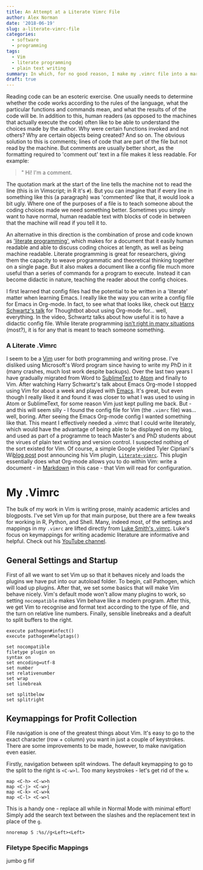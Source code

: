```yaml
---
title: An Attempt at a Literate Vimrc File
author: Alex Norman
date: '2018-06-19'
slug: a-literate-vimrc-file
categories:
  - software
  - programming
tags:
  - Vim
  - literate programming
  - plain text writing
summary: In which, for no good reason, I make my .vimrc file into a markdown-based blogpost that Vim reads upon startup.
draft: true
---
```


Reading code can be an esoteric exercise. One usually needs to determine whether the code works according to the rules of the language, what the particular functions and commands mean, and what the results of of the code will be. In addition to this, human readers (as opposed to the machines that actually execute the code) often like to be able to understand the choices made by the author. Why were certain functions invoked and not others? Why are certain objects being created? And so on. The obvious solution to this is comments; lines of code that are part of the file but not read by the machine. But comments are usually better short, as the formatting required to 'comment out' text in a file makes it less readable. For example:

> " Hi! I'm a comment.

The quotation mark at the start of the line tells the machine not to read the line (this is in Vimscript; in R it's `#`). But you can imagine that if every line in something like this (a paragraph) was 'commented' like that, it would look a bit ugly. Where one of the purposes of a file is to teach someone about the coding choices made we need something better. Sometimes you simply want to have normal, human readable text with blocks of code in between that the machine will read if you tell it to.

An alternative in this direction is the combination of prose and code known as ['literate programming'](https://www-cs-faculty.stanford.edu/~knuth/lp.html), which makes for a document that it easily human readable and able to discuss coding choices at length, as well as being machine readable. Literate programming is great for researchers, giving them the capacity to weave programmatic and theoretical thinking together on a single page. But it also makes a document like a config file much more useful than a series of commands for a program to execute. Instead it can become didactic in nature, teaching the reader about the config choices.

I first learned that config files had the potential to be written in a 'literate' matter when learning Emacs. I really like the way you can write a config file for Emacs in Org-mode. In fact, to see what that looks like, check out [Harry Schwartz's talk](https://www.youtube.com/watch?v=SzA2YODtgK4) for Thoughtbot about using Org-mode for... well, everything. In the video, Schwartz talks about how useful it is to have a didactic config file. While literate programming [isn't right in many situations](https://harryrschwartz.com/2016/05/19/when-is-literate-programming-appropriate.html) (most?), it is for any that is meant to teach someone something.

### A Literate .Vimrc

I seem to be a [Vim](https://www.vim.org/) user for both programming and writing prose. I've disliked using Microsoft's Word program since having to write my PhD in it (many crashes, much lost work despite backups). Over the last two years I have gradually migrated from Word to [SublimeText](https://www.sublimetext.com/) to [Atom](https://atom.io/) and finally to Vim. After watching Harry Schwartz's talk about Emacs Org-mode I stopped using Vim for about a week and played with [Emacs](https://www.gnu.org/software/emacs/). It's great, but even though I really liked it and found it was closer to what I was used to using in Atom or SublimeText, for some reason Vim just kept pulling me back. But - and this will seem silly - I found the config file for Vim (the `.vimrc` file) was... well, boring. After seeing the Emacs Org-mode config I wanted something like that. This meant I effectively needed a .vimrc that I could write literately, which would have the advantage of being able to be displayed on my blog, and used as part of a programme to teach Master's and PhD students about the virues of plain text writing and version control. I suspected nothing of the sort existed for Vim. Of course, a simple Google yielded Tyler Cipriani's Wi[blog post](https://tylercipriani.com/blog/2017/06/14/literate-vimrc/) post announcing his Vim plugin, [`Literate-vimrc`](https://github.com/thcipriani/literate-vimrc). This plugin essentially does what Org-mode allows you to do within Vim: write a document - in [Markdown](https://daringfireball.net/projects/markdown/) in this case - that Vim will read for configuration.

# My .Vimrc

The bulk of my work in Vim is writing prose, mainly academic articles and blogposts. I've set Vim up for that main purpose, but there are a few tweaks for working in R, Python, and Shell. Many, indeed most, of the settings and mappings in my `.vimrc` are lifted directly from [Luke Smith's .vimrc](https://github.com/LukeSmithxyz/voidrice/blob/master/.vimrc). Luke's focus on keymappings for writing academic literature are informative and helpful. Check out his [YouTube channel](https://www.youtube.com/channel/UC2eYFnH61tmytImy1mTYvhA).


## General Settings and Startup

First of all we want to set Vim up so that it behaves nicely and loads the plugins we have put into our autoload folder. To begin, call Pathogen, which will load up plugins. After that, we set some basics that will make Vim behave nicely. Vim's default mode won't allow many plugins to work, so setting `nocompatible` makes Vim behave like a modern program. After this, we get Vim to recognise and format text according to the type of file, and the turn on relative line numbers. Finally, sensible linebreaks and a deafult to split buffers to the right.

```vim
execute pathogen#infect()
execute pathogen#helptags()

set nocompatible
filetype plugin on
syntax on
set encoding=utf-8
set number
set relativenumber
set wrap
set linebreak

set splitbelow
set splitright
```

## Keymappings for Profit Collection

File navigation is one of the greatest things about Vim. It's easy to go to the exact character (row + column) you want in just a couple of keystrokes. There are some improvements to be made, however, to make navigation even easier.

Firstly, navigation between split windows. The default keymapping to go to the split to the right is `<C-w>l`. Too many keystrokes - let's get rid of the `w`.

```vim
map <C-h> <C-w>h
map <C-j> <C-w>j
map <C-k> <C-w>k
map <C-l> <C-w>l
```
This is a handy one - replace all while in Normal Mode with minimal effort! Simply add the search text between the slashes and the replacement text in place of the `g`.

```vim
nnoremap S :%s//g<Left><Left>
```

### Filetype Specific Mappings

jumbo g fiif
